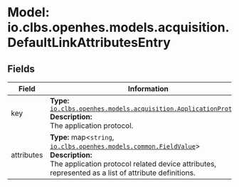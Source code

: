 # Model: io.clbs.openhes.models.acquisition.DefaultLinkAttributesEntry

## Fields

| Field | Information |
| --- | --- |
| key | <b>Type:</b> [`io.clbs.openhes.models.acquisition.ApplicationProtocol`](enum-io-clbs-openhes-models-acquisition-applicationprotocol.md)<br><b>Description:</b><br>The application protocol. |
| attributes | <b>Type:</b> map<`string`, [`io.clbs.openhes.models.common.FieldValue`](model-io-clbs-openhes-models-common-fieldvalue.md)><br><b>Description:</b><br>The application protocol related device attributes, represented as a list of attribute definitions. |

